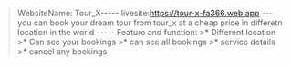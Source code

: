 >WebsiteName: Tour_X-----
>livesite:https://tour-x-fa366.web.app    ---
>you can book your dream tour from tour_x at a cheap price in differetn location in the world -----
>Feature and function:
    >* Different location
    >* Can see your bookings
    >* can see all bookings
    >* service details
    >* cancel any bookings 
